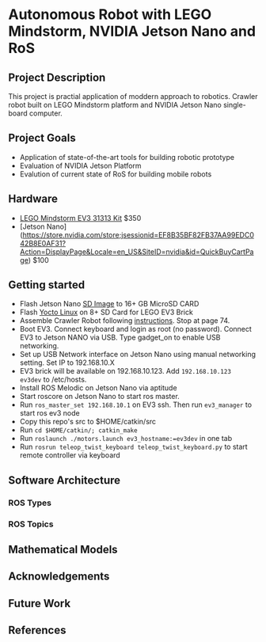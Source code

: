 # Autonomous Robot with LEGO Mindstorm, NVIDIA Jetson Nano and RoS

## Project Description

This project is practial application of moddern approach to robotics. Crawler robot built on LEGO Mindstorm platform and NVIDIA Jetson Nano single-board computer.

## Project Goals

* Application of state-of-the-art tools for building robotic prototype
* Evaluation of NVIDIA Jetson Platform 
* Evalution of current state of RoS for building mobile robots

## Hardware

* [LEGO Mindstorm EV3 31313 Kit](https://www.amazon.com/LEGO-MINDSTORMS-31313-Educational-Programming/dp/B00CWER3XY) $350 
* [Jetson Nano] (https://store.nvidia.com/store;jsessionid=EF8B35BF82FB37AA99EDC042B8E0AF31?Action=DisplayPage&Locale=en_US&SiteID=nvidia&id=QuickBuyCartPage) $100

## Getting started

* Flash Jetson Nano [SD Image](https://developer.nvidia.com/jetson-nano-sd-card-image-r322) to 16+ GB MicroSD CARD
* Flash [Yocto Linux](http://hacks4ros.github.io/h4r_ev3_ctrl/) on 8+ SD Card for LEGO EV3 Brick
* Assemble Crawler Robot following [instructions](https://www.lego.com/en-gb/mindstorms/build-a-robot/gripp3r). Stop at page 74.
* Boot EV3. Connect keyboard and login as root (no password). Connect EV3 to Jetson NANO via USB. Type gadget_on to enable USB networking.
* Set up USB Network interface on Jetson Nano using manual networking setting. Set IP to 192.168.10.X
* EV3 brick will be available on 192.168.10.123. Add ```192.168.10.123  ev3dev``` to /etc/hosts.
* Install ROS Melodic on Jetson Nano via aptitude
* Start roscore on Jetson Nano to start ros master.
* Run ```ros_master_set 192.168.10.1``` on EV3 ssh. Then run ```ev3_manager``` to start ros ev3 node
* Copy this repo's src to $HOME/catkin/src
* Run ```cd $HOME/catkin/; catkin_make```
* Run ```roslaunch ./motors.launch ev3_hostname:=ev3dev``` in one tab
* Run ```rosrun teleop_twist_keyboard teleop_twist_keyboard.py``` to start remote controller via keyboard

## Software Architecture

### ROS Types

### ROS Topics

## Mathematical Models

## Acknowledgements

## Future Work

## References


